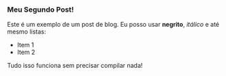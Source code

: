 ### Meu Segundo Post!

Este é um exemplo de um post de blog. Eu posso usar **negrito**, *itálico* e até mesmo listas:

- Item 1
- Item 2

Tudo isso funciona sem precisar compilar nada!
